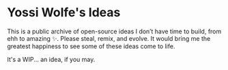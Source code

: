 # Yossi Wolfe's Ideas

This is a public archive of open-source ideas I don’t have time to build, from ehh to amazing ✨. Please steal, remix, and evolve. It would bring me the greatest happiness to see some of these ideas come to life.

It's a WIP... an idea, if you may.
